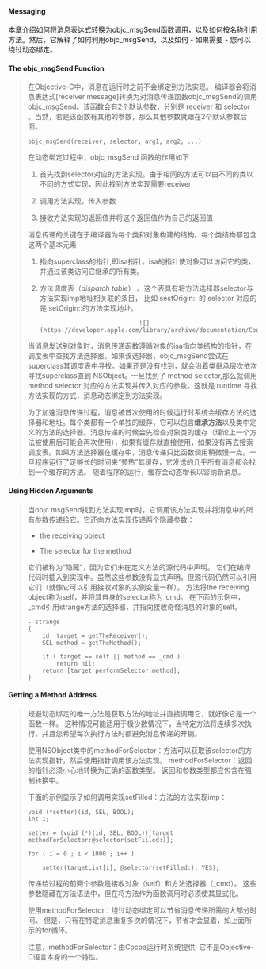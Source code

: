 #### Messaging

本章介绍如何将消息表达式转换为objc\_msgSend函数调用，以及如何按名称引用方法。然后，它解释了如何利用objc\_msgSend，以及如何 - 如果需要 - 您可以绕过动态绑定。

#### The objc\_msgSend Function

> 在Objective-C中，消息在运行时之前不会绑定到方法实现。 编译器会将消息表达式\[receiver message\]转换为对消息传递函数objc\_msgSend的调用objc\_msgSend。该函数会有2个默认参数，分别是 receiver 和 selector 。当然，若是该函数有其他的参数，那么其他参数就跟在2个默认参数后面。
>
> ```
> objc_msgSend(receiver, selector, arg1, arg2, ...)
> ```
>
> 在动态绑定过程中，objc\_msgSend 函数的作用如下
>
> 1. 首先找到selector对应的方法实现。由于相同的方法可以由不同的类以不同的方式实现，因此找到方法实现需要receiver
>
> 2. 调用方法实现，传入参数
> 3. 接收方法实现的返回值并将这个返回值作为自己的返回值
>
> 消息传递的关键在于编译器为每个类和对象构建的结构。每个类结构都包含这两个基本元素
>
> 1. 指向superclass的指针,即isa指针。isa的指针使对象可以访问它的类，并通过该类访问它继承的所有类。
> 2. 方法调度表（_dispatch table_） 。这个表具有将方法选择器selector与方法实现imp地址相关联的条目， 比如 sestOrigin:: 的 selector 对应的是 setOrigin::的方法实现地址。
>
>                                    ![](https://developer.apple.com/library/archive/documentation/Cocoa/Conceptual/ObjCRuntimeGuide/Art/messaging1.gif)
>
> 当消息发送到对象时，消息传递函数遵循对象的isa指向类结构的指针，在调度表中查找方法选择器。如果该选择器，objc\_msgSend尝试在superclass其调度表中寻找。如果还是没有找到，就会沿着类继承层次依次寻找superclass直到 NSObject。一旦找到了 method selector,那么就调用 method selector 对应的方法实现并传入对应的参数。这就是 runtime 寻找方法实现的方式，消息动态绑定到方法实现。
>
> 为了加速消息传递过程，消息被首次使用的时候运行时系统会缓存方法的选择器和地址。每个类都有一个单独的缓存，它可以包含**继承方法**以及类中定义的方法的选择器。消息传递的时候会先检查对象类的缓存（理论上一个方法被使用后可能会再次使用），如果有缓存就直接使用，如果没有再去搜索调度表。如果方法选择器在缓存中，消息传递只比函数调用稍微慢一点。一旦程序运行了足够长的时间来“预热”其缓存，它发送的几乎所有消息都会找到一个缓存的方法。 随着程序的运行，缓存会动态增长以容纳新消息。

#### Using Hidden Arguments

> 当objc msgSend找到方法实现imp时，它调用该方法实现并将消息中的所有参数传递给它。它还向方法实现传递两个隐藏参数：
>
> * the receiving object
>
> * The selector for the method
>
>  它们被称为“隐藏”，因为它们未在定义方法的源代码中声明。 它们在编译代码时插入到实现中。虽然这些参数没有显式声明，但源代码仍然可以引用它们（就像它可以引用接收对象的实例变量一样）。 方法将the receiving object称为self，并将其自身的selector称为\_cmd。 在下面的示例中，\_cmd引用strange方法的选择器，并指向接收奇怪消息的对象的self。
>
> ```
> - strange
> {
>     id  target = getTheReceiver();
>     SEL method = getTheMethod();
>  
>     if ( target == self || method == _cmd )
>         return nil;
>     return [target performSelector:method];
> }
> ```

#### Getting a Method Address

> 规避动态绑定的唯一方法是获取方法的地址并直接调用它，就好像它是一个函数一样。 这种情况可能适用于极少数情况下，当特定方法将连续多次执行，并且您希望每次执行方法时都避免消息传递的开销。
>
> 使用NSObject类中的methodForSelector：方法可以获取该selector的方法实现指针，然后使用指针调用该方法实现。 methodForSelector：返回的指针必须小心地转换为正确的函数类型。 返回和参数类型都应包含在强制转换中。
>
> 下面的示例显示了如何调用实现setFilled：方法的方法实现imp：
>
> ```
> void (*setter)(id, SEL, BOOL); 
> int i;
>
> setter = (void (*)(id, SEL, BOOL))[target methodForSelector:@selector(setFilled:)];
>
> for ( i = 0 ; i < 1000 ; i++ )
>
>     setter(targetList[i], @selector(setFilled:), YES);
> ```
>
> 传递给过程的前两个参数是接收对象（self）和方法选择器（\_cmd）。 这些参数隐藏在方法语法中，但在将方法作为函数调用时必须使其显式化。
>
> 使用methodForSelector：绕过动态绑定可以节省消息传递所需的大部分时间。 但是，只有在特定消息重复多次的情况下，节省才会显着，如上面所示的for循环。
>
> 注意，methodForSelector：由Cocoa运行时系统提供; 它不是Objective-C语言本身的一个特性。

#### 



  


####  





####  



